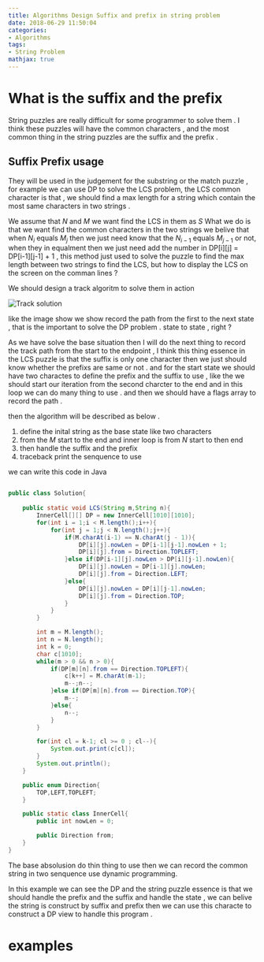 ```yaml
---
title: Algorithms Design Suffix and prefix in string problem
date: 2018-06-29 11:50:04
categories:
- Algorithms
tags:
- String Problem
mathjax: true
---
```


# What is the suffix and the prefix 

String puzzles are really difficult for some programmer to solve them . I think these puzzles will have the common characters , and the most common thing in the string puzzles are the suffix and the prefix .

<!--more-->

## Suffix Prefix usage 

They will be used in the judgement for the substring or the match puzzle , for example we can use DP to solve the LCS problem, the LCS common character is that , we should find a max length for a string which contain the most same characters in two strings .

We assume that $N$ and $M$ we want find the LCS in them as $S$ 
What we do is that we want find the common characters in the two strings we belive that when $N_i$ equals $M_j$ then we just need know that the $N_{i-1}$ equals $M_{j-1}$ or not, when they in equalment then we just need add the number in DP[i][j] = DP[i-1][j-1] + 1 , this method just used to solve the puzzle to find the max length between two strings to find the LCS, but how to display the LCS on the screen on the comman lines ? 

We should design a track algoritm to solve them in action 

![Track solution](http://ww1.sinaimg.cn/large/0079qc5pgy1fsrx95fxzvj30ae0aotad.jpg)

like the image show we show record the path from the first to the next state , that is the important to solve the DP problem . state to state , right ?

As we have solve the base situation then I will do the next thing to record the track path from the start to the endpoint , I think this thing essence in the LCS puzzle is that the suffix is only one character then we just should know whether the prefixs are same or not . and for the start state we should have two charactes to define the prefix and the suffix to use , like the we should start our iteration from the second charcter to the end and in this loop we can do many thing to use . and then we should have a flags array to record the path .


then the algorithm will be described as below .

1. define the inital string as the base state like two characters 
2. from the $M$ start to the end and inner loop is from $N$ start to then end 
3. then handle the suffix and the prefix 
4. traceback print the senquence to use 

we can write this code in Java

```java

public class Solution{
    
    public static void LCS(String m,String n){
        InnerCell[][] DP = new InnerCell[1010][1010];
        for(int i = 1;i < M.length();i++){
            for(int j = 1;j < N.length();j++){
                if(M.charAt(i-1) == N.charAt(j - 1)){
                    DP[i][j].nowLen = DP[i-1][j-1].nowLen + 1;
                    DP[i][j].from = Direction.TOPLEFT;
                }else if(DP[i-1][j].nowLen > DP[i][j-1].nowLen){
                    DP[i][j].nowLen = DP[i-1][j].nowLen;
                    DP[i][j].from = Direction.LEFT;
                }else{
                    DP[i][j].nowLen = DP[i][j-1].nowLen;
                    DP[i][j].from = Direction.TOP;
                }
            }
        }

        int m = M.length();
        int n = N.length();
        int k = 0;
        char c[1010];
        while(m > 0 && n > 0){
            if(DP[m][n].from == Direction.TOPLEFT){
                c[k++] = M.charAt(m-1);
                m--;n--;
            }else if(DP[m][n].from == Direction.TOP){
                m--;
            }else{
                n--;
            }
        }

        for(int cl = k-1; cl >= 0 ; cl--){
            System.out.print(c[cl]);
        }
        System.out.println();
    }

    public enum Direction{
        TOP,LEFT,TOPLEFT;
    }

    public static class InnerCell{
        public int nowLen = 0;

        public Direction from;
    }
}
```

The base absolusion do thin thing to use then we can record the common string in two senquence use dynamic programming.

In this example we can see the DP and the string puzzle essence is that we should handle the prefix and the suffix and handle the state , we can belive the string is construct by suffix and prefix then we can use this characte to construct a DP view to handle this program .

# examples 
